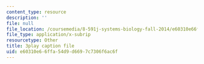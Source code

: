 ```yaml
---
content_type: resource
description: ''
file: null
file_location: /coursemedia/8-591j-systems-biology-fall-2014/e60310e66ffa54d9d6697c7306f6ac6f_EXBO08-78IU.srt
file_type: application/x-subrip
resourcetype: Other
title: 3play caption file
uid: e60310e6-6ffa-54d9-d669-7c7306f6ac6f
---
```

